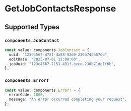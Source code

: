 # GetJobContactsResponse


## Supported Types

### `components.JobContact`

```typescript
const value: components.JobContact = {
  uuid: "123e4567-478f-4a88-92d0-230b74ea67db",
  editDate: "2025-07-01 12:00:00",
  jobUuid: "123e4567-7151-491f-bece-230b71de1f6b",
};
```

### `components.ErrorT`

```typescript
const value: components.ErrorT = {
  errorCode: 1000,
  message: "An error occurred completing your request",
};
```


